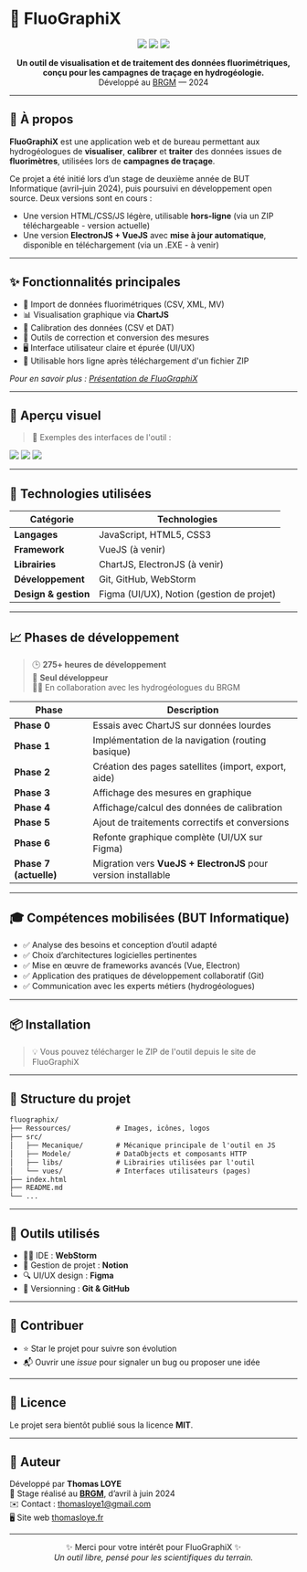 # 🌊 FluoGraphiX

<p align="center">
  <img src="https://img.shields.io/badge/status-en%20développement-blue.svg" />
  <img src="https://img.shields.io/badge/vuejs-3.x-brightgreen.svg" />
  <img src="https://img.shields.io/badge/license-MIT-lightgrey.svg" />
</p>

<p align="center">
  <strong>Un outil de visualisation et de traitement des données fluorimétriques, conçu pour les campagnes de traçage en hydrogéologie.</strong><br/>
  Développé au <a href="https://www.brgm.fr/">BRGM</a> — 2024
</p>

---

## 🧠 À propos

**FluoGraphiX** est une application web et de bureau permettant aux hydrogéologues de **visualiser**, **calibrer** et **traiter** des données issues de **fluorimètres**, utilisées lors de **campagnes de traçage**.

Ce projet a été initié lors d’un stage de deuxième année de BUT Informatique (avril–juin 2024), puis poursuivi en développement open source. Deux versions sont en cours :
- Une version HTML/CSS/JS légère, utilisable **hors-ligne** (via un ZIP téléchargeable - version actuelle)
- Une version **ElectronJS + VueJS** avec **mise à jour automatique**, disponible en téléchargement (via un .EXE - à venir)

---

## ✨ Fonctionnalités principales

- 📁 Import de données fluorimétriques (CSV, XML, MV)
- 📊 Visualisation graphique via **ChartJS**
- 🧮 Calibration des données (CSV et DAT)
- 🔧 Outils de correction et conversion des mesures
- 🖥️ Interface utilisateur claire et épurée (UI/UX)
- 💾 Utilisable hors ligne après téléchargement d'un fichier ZIP

<em>Pour en savoir plus : [Présentation de FluoGraphiX](https://thomasloye.fr/projets/fluographix)</em>

---

## 📸 Aperçu visuel

> 📌 Exemples des interfaces de l'outil :

<img src="./Ressources/img/79shots_so.png" />
<img src="./Ressources/img/586_1x_shots_so.png" />
<img src="./Ressources/img/907shots_so.png" />



---

## 🔧 Technologies utilisées

| Catégorie                 | Technologies                                   |
|--------------------------|-------------------------------------------------|
| **Langages**             | JavaScript, HTML5, CSS3                         |
| **Framework**            | VueJS (à venir)                                 |
| **Librairies**           | ChartJS, ElectronJS (à venir)                   |
| **Développement**        | Git, GitHub, WebStorm                           |
| **Design & gestion**     | Figma (UI/UX), Notion (gestion de projet)       |

---

## 📈 Phases de développement

> 🕒 **275+ heures de développement**  
> 👤 **Seul développeur**  
> 🧑‍🔬 En collaboration avec les hydrogéologues du BRGM

| Phase              | Description                                                                 |
|--------------------|-----------------------------------------------------------------------------|
| **Phase 0**        | Essais avec ChartJS sur données lourdes                                     |
| **Phase 1**        | Implémentation de la navigation (routing basique)                           |
| **Phase 2**        | Création des pages satellites (import, export, aide)                        |
| **Phase 3**        | Affichage des mesures en graphique                                           |
| **Phase 4**        | Affichage/calcul des données de calibration                                 |
| **Phase 5**        | Ajout de traitements correctifs et conversions                              |
| **Phase 6**        | Refonte graphique complète (UI/UX sur Figma)                                |
| **Phase 7 (actuelle)** | Migration vers **VueJS + ElectronJS** pour version installable             |

---

## 🎓 Compétences mobilisées (BUT Informatique)

- ✅ Analyse des besoins et conception d’outil adapté
- ✅ Choix d’architectures logicielles pertinentes
- ✅ Mise en œuvre de frameworks avancés (Vue, Electron)
- ✅ Application des pratiques de développement collaboratif (Git)
- ✅ Communication avec les experts métiers (hydrogéologues)

---

## 📦 Installation

> 💡 Vous pouvez télécharger le ZIP de l'outil depuis le site de FluoGraphiX

---

## 📁 Structure du projet

```txt
fluographix/
├── Ressources/           # Images, icônes, logos
├── src/
│   ├── Mecanique/        # Mécanique principale de l'outil en JS
│   ├── Modele/           # DataObjects et composants HTTP
│   ├── libs/             # Librairies utilisées par l'outil
│   └── vues/             # Interfaces utilisateurs (pages)
├── index.html
├── README.md
└── ...
```

---

## 🧰 Outils utilisés

- 🧑‍💻 IDE : **WebStorm**
- 📘 Gestion de projet : **Notion**
- 🔍 UI/UX design : **Figma**
- 🔁 Versionning : **Git & GitHub**

---

## 🤝 Contribuer

- ⭐ Star le projet pour suivre son évolution
- 📬 Ouvrir une *issue* pour signaler un bug ou proposer une idée

---

## 📜 Licence

Le projet sera bientôt publié sous la licence **MIT**.

---

## 👤 Auteur

Développé par **Thomas LOYE**  
📍 Stage réalisé au [**BRGM**](https://www.brgm.fr), d’avril à juin 2024  
✉️ Contact : [thomasloye1@gmail.com](mailto:thomasloye1@gmail.com)  
🖥️ Site web [thomasloye.fr](https://thomasloye.fr)

---

<p align="center">
  ✨ Merci pour votre intérêt pour FluoGraphiX ✨ <br/>
  <em>Un outil libre, pensé pour les scientifiques du terrain.</em>
</p>
